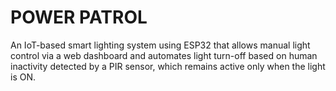 # POWER PATROL
   An IoT-based smart lighting system using ESP32 that allows manual light control via a web dashboard and automates light turn-off based on human inactivity detected by a PIR sensor, which remains active only when the light is ON.
